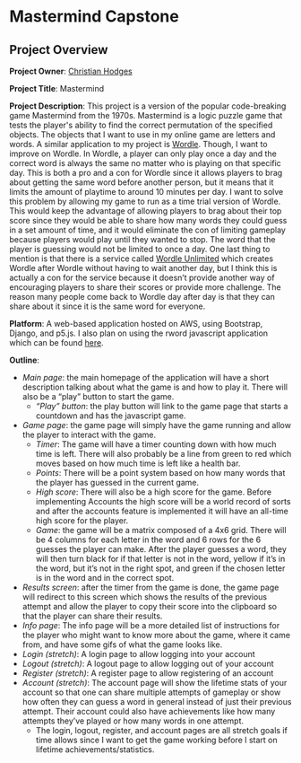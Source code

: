 # Mastermind Capstone

## Project Overview

**Project Owner**: [Christian Hodges](https://github.com/chodges7) 

**Project Title**: Mastermind

**Project Description**: This project is a version of the popular code-breaking game Mastermind from the 1970s. Mastermind is a logic puzzle game that tests the player's ability to find the correct permutation of the specified objects. The objects that I want to use in my online game are letters and words. A similar application to my project is [Wordle](https://www.powerlanguage.co.uk/wordle/). Though, I want to improve on Wordle. In Wordle, a player can only play once a day and the correct word is always the same no matter who is playing on that specific day. This is both a pro and a con for Wordle since it allows players to brag about getting the same word before another person, but it means that it limits the amount of playtime to around 10 minutes per day. I want to solve this problem by allowing my game to run as a time trial version of Wordle. This would keep the advantage of allowing players to brag about their top score since they would be able to share how many words they could guess in a set amount of time, and it would eliminate the con of limiting gameplay because players would play until they wanted to stop. The word that the player is guessing would not be limited to once a day. One last thing to mention is that there is a service called [Wordle Unlimited](https://www.wordleunlimited.com/) which creates Wordle after Wordle without having to wait another day, but I think this is actually a con for the service because it doesn’t provide another way of encouraging players to share their scores or provide more challenge. The reason many people come back to Wordle day after day is that they can share about it since it is the same word for everyone.

**Platform**: A web-based application hosted on AWS, using Bootstrap, Django, and p5.js. I also plan on using the rword javascript application which can be found [here](https://github.com/xyfir/rword).

**Outline**:

- *Main page*: the main homepage of the application will have a short description talking about what the game is and how to play it. There will also be a “play” button to start the game.
	- *“Play” button*: the play button will link to the game page that starts a countdown and has the javascript game. 
- *Game page*: the game page will simply have the game running and allow the player to interact with the game.
	- *Timer*: The game will have a timer counting down with how much time is left. There will also probably be a line from green to red which moves based on how much time is left like a health bar.
	- *Points*: There will be a point system based on how many words that the player has guessed in the current game.
	- *High score*: There will also be a high score for the game. Before implementing Accounts the high score will be a world record of sorts and after the accounts feature is implemented it will have an all-time high score for the player.
	- *Game*: the game will be a matrix composed of a 4x6 grid. There will be 4 columns for each letter in the word and 6 rows for the 6 guesses the player can make. After the player guesses a word, they will then turn black for if that letter is not in the word, yellow if it’s in the word, but it’s not in the right spot, and green if the chosen letter is in the word and in the correct spot.
- *Results screen*: after the timer from the game is done, the game page will redirect to this screen which shows the results of the previous attempt and allow the player to copy their score into the clipboard so that the player can share their results.
- *Info page*: The info page will be a more detailed list of instructions for the player who might want to know more about the game, where it came from, and have some gifs of what the game looks like.
- *Login (stretch)*: A login page to allow logging into your account
- *Logout (stretch)*: A logout page to allow logging out of your account
- *Register (stretch)*: A register page to allow registering of an account
- *Account (stretch)*: The account page will show the lifetime stats of your account so that one can share multiple attempts of gameplay or show how often they can guess a word in general instead of just their previous attempt. Their account could also have achievements like how many attempts they’ve played or how many words in one attempt.
	- The login, logout, register, and account pages are all stretch goals if time allows since I want to get the game working before I start on lifetime achievements/statistics.

